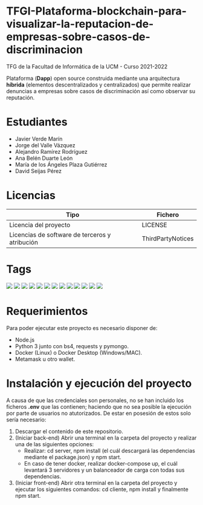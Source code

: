 # TFGI-Plataforma-blockchain-para-visualizar-la-reputacion-de-empresas-sobre-casos-de-discriminacion
TFG de la Facultad de Informática de la UCM - Curso 2021-2022

Plataforma (**Dapp**) open source construida mediante una arquitectura **híbrida** (elementos descentralizados y centralizados) que permite realizar denuncias a empresas sobre casos de discriminación así como observar su reputación.

# Estudiantes
* Javier Verde Marín
* Jorge del Valle Vázquez
* Alejandro Ramírez Rodríguez
* Ana Belén Duarte León
* María de los Ángeles Plaza Gutiérrez
* David Seijas Pérez

# Licencias
|  Tipo                                             | Fichero               |
|---------------------------------------------------|-----------------------|
|   Licencia del proyecto                           | LICENSE               |
|   Licencias de software de terceros y atribución  | ThirdPartyNotices     |


# Tags
![](https://img.shields.io/badge/-React-61DAFB) ![](https://img.shields.io/badge/Material_UI-007FFF) ![](https://img.shields.io/badge/Semantic_UI-35BDB2)
![](https://img.shields.io/badge/Blockchain-grey) ![](https://img.shields.io/badge/-Smart_Contract-orange) ![](https://img.shields.io/badge/Ethereum-3C3C3D) ![](https://img.shields.io/badge/IPFS-65C2CB)  ![](https://img.shields.io/badge/Tokens-C2A633) ![](https://img.shields.io/badge/-Nginx-009639) ![](https://img.shields.io/badge/-Docker-2496ED) ![](https://img.shields.io/badge/-Node.js-339933) ![](https://img.shields.io/badge/MongoDB-47A248) ![](https://img.shields.io/badge/Express.js-000000)

# Requerimientos

Para poder ejecutar este proyecto es necesario disponer de:
  * Node.js
  * Python 3 junto con bs4, requests y pymongo.
  * Docker (Linux) o Docker Desktop (Windows/MAC).
  * Metamask u otro wallet.

# Instalación y ejecución del proyecto

A causa de que las credenciales son personales, no se han incluido los ficheros **.env** que  las contienen; haciendo que no sea posible la ejecución por parte de usuarios no atutorizados. De estar en posesión de estos solo sería necesario:

  1. Descargar el contenido de este repositorio.
  2. (Iniciar back-end) Abrir una terminal  en la carpeta del proyecto y realizar una de las siguientes opciones:
     * Realizar: cd server, npm install (el cuál descargará las dependencias mediante el package.json) y npm start.
     * En caso de tener docker, realizar docker-compose up, el cuál levantará 3 servidores y un balanceador de carga con todas sus dependencias.
  3. (Iniciar front-end) Abrir otra terminal en la carpeta del proyecto y ejecutar los siguientes comandos: cd cliente, npm install  y finalmente npm start.
